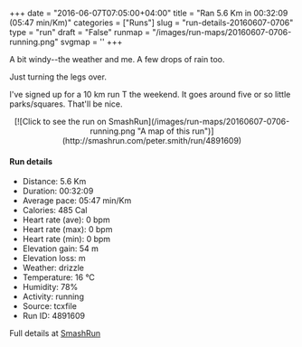 +++
date = "2016-06-07T07:05:00+04:00"
title = "Ran 5.6 Km in 00:32:09 (05:47 min/Km)"
categories = ["Runs"]
slug = "run-details-20160607-0706"
type = "run"
draft = "False"
runmap = "/images/run-maps/20160607-0706-running.png"
svgmap = '<polyline points="90 20, 81 32, 72 40, 68 44, 67 46, 64 49, 61 52, 60 54, 57 57, 52 62, 53 63, 53 64, 51 65, 50 66, 49 67, 39 79, 27 91, 25 94, 20 99, 18 100, 5 94, 3 93, 3 93, 5 91, 6 89, 13 80, 14 79, 14 78, 11 76, 19 64, 20 63, 31 50, 34 48, 36 44, 37 39, 41 32, 43 31, 44 31, 47 32, 47 33, 47 36, 43 42, 41 47, 42 47, 45 46, 47 45, 54 37, 63 27, 66 23, 69 22, 73 20, 76 17, 78 16, 79 15, 79 14, 74 13, 71 13, 67 12, 66 10, 62 9, 61 8, 63 5, 67 0, 71 1, 79 6, 83 8, 86 4, 92 5, 93 9, 94 10, 97 12, 93 17">'
+++

A bit windy--the weather and me. A few drops of rain too. 

Just turning the legs over.

I've signed up for a 10 km run T the weekend. It goes around five or so little parks/squares. That'll be nice. 





<!--more-->

<center>
[![Click to see the run on SmashRun](/images/run-maps/20160607-0706-running.png "A map of this run")](http://smashrun.com/peter.smith/run/4891609)
</center>

#### Run details

* Distance: 5.6 Km
* Duration: 00:32:09
* Average pace: 05:47 min/Km
* Calories: 485 Cal
* Heart rate (ave): 0 bpm
* Heart rate (max): 0 bpm
* Heart rate (min): 0 bpm
* Elevation gain: 54 m
* Elevation loss:  m
* Weather: drizzle
* Temperature: 16 &deg;C
* Humidity: 78%
* Activity: running
* Source: tcxfile
* Run ID: 4891609

Full details at [SmashRun](http://smashrun.com/peter.smith/run/4891609)